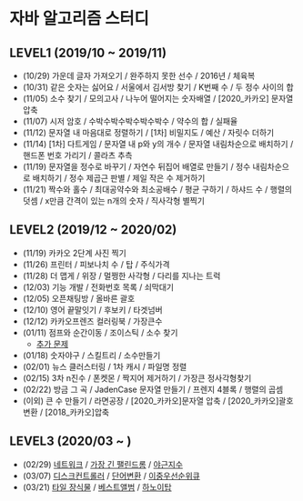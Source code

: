 # 자바 알고리즘 스터디

## LEVEL1 (2019/10 ~ 2019/11)
* (10/29) 가운데 글자 가져오기 / 완주하지 못한 선수 / 2016년 / 체육복
* (10/31) 같은 숫자는 싫어요 / 서울에서 김서방 찾기 / K번째 수 / 두 정수 사이의 합
* (11/05) 소수 찾기 / 모의고사 / 나누어 떨어지는 숫자배열 / [2020_카카오] 문자열 압축
* (11/07) 시저 암호 / 수박수박수박수박수박수 / 약수의 합 / 실패율
* (11/12) 문자열 내 마음대로 정렬하기 / [1차] 비밀지도 / 예산 / 자릿수 더하기
* (11/14) [1차] 다트게임 / 문자열 내 p와 y의 개수 / 문자열 내림차순으로 배치하기 / 핸드폰 번호 가리기 / 콜라츠 추측
* (11/19) 문자열을 정수로 바꾸기 / 자연수 뒤집어 배열로 만들기 / 정수 내림차순으로 배치하기 / 정수 제곱근 판별 / 제일 작은 수 제거하기
* (11/21) 짝수와 홀수 / 최대공약수와 최소공배수 / 평균 구하기 / 하샤드 수 / 행렬의 덧셈 / x만큼 간격이 있는 n개의 숫자 / 직사각형 별찍기 


## LEVEL2 (2019/12 ~ 2020/02)
* (11/19) 카카오 2단계 사진 찍기
* (11/26) 프린터 / 피보나치 수 / 탑 / 주식가격
* (11/28) 더 맵게 / 위장 / 멀쩡한 사각형 / 다리를 지나는 트럭
* (12/03) 기능 개발 / 전화번호 목록 / 쇠막대기
* (12/05) 오픈채팅방 / 올바른 괄호
* (12/10) 영어 끝말잇기 / 후보키 / 타겟넘버
* (12/12) 카카오프렌즈 컬러링북 / 가장큰수
* (01/11) 점프와 순간이동 / 조이스틱 / 소수 찾기
    * [추가 문제](https://www.acmicpc.net/problem/1056)
* (01/18) 숫자야구 / 스킬트리 / 소수만들기
* (02/01) 뉴스 클러스터링 / 1차 캐시 / 파일명 정렬
* (02/15) 3차 n진수 / 폰켓몬 / 짝지어 제거하기 / 가장큰 정사각형찾기
* (02/22) 방금 그 곡 / JadenCase 문자열 만들기 / 프렌지 4블록 / 행렬의 곱셈
* (이외) 큰 수 만들기 / 라면공장 / [2020_카카오]문자열 압축 / [2020_카카오]괄호 변환 / [2018_카카오]압축


## LEVEL3 (2020/03 ~ )
* (02/29) [네트워크](https://programmers.co.kr/learn/courses/30/lessons/43162) / [가장 긴 팰린드롬](https://programmers.co.kr/learn/courses/30/lessons/12904) / [야근지수](https://programmers.co.kr/learn/courses/30/lessons/12927)
* (03/07) [디스크컨트롤러](https://programmers.co.kr/learn/courses/30/lessons/42627) / [단어변환](https://programmers.co.kr/learn/courses/30/lessons/43163) / [이중우선순위큐](https://programmers.co.kr/learn/courses/30/lessons/42628)
* (03/21) [타일 장식물](https://programmers.co.kr/learn/courses/30/lessons/43104) / [베스트앨범](https://programmers.co.kr/learn/courses/30/lessons/42579) /
 [하노이탑](https://programmers.co.kr/learn/courses/30/lessons/12946)